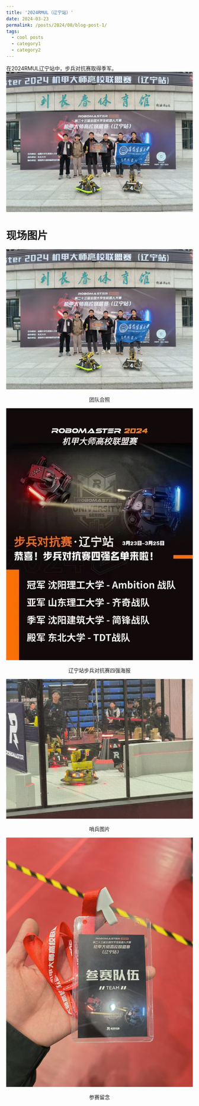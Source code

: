 ```yaml
---
title: '2024RMUL（辽宁站）'
date: 2024-03-23
permalink: /posts/2024/08/blog-post-1/
tags:
  - cool posts
  - category1
  - category2
---
```



在2024RMUL辽宁站中，步兵对抗赛取得季军。
<img src='/images/0009.png'>

现场图片
======
<img src='/images/0009.png'>
<p align="center">  
团队合照 
</p>
<img src='/images/0006.png'>
<p align="center">  
辽宁站步兵对抗赛四强海报
</p>     
<img src='/images/0010.png'>
<p align="center">  
哨兵图片
</p>  
<img src='/images/0008.png'>
<p align="center">  
参赛留念
</p>  
